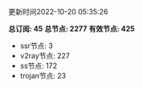更新时间2022-10-20 05:35:26

**总订阅: 45**
**总节点: 2277**
**有效节点: 425**
- ssr节点: 3
- v2ray节点: 227
- ss节点: 172
- trojan节点: 23
